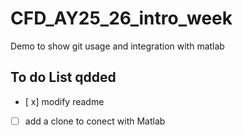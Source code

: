# CFD_AY25_26_intro_week
Demo to show git usage and integration with matlab

## To do List qdded 
- [ x] modify readme
- [ ] add a clone to conect with Matlab

